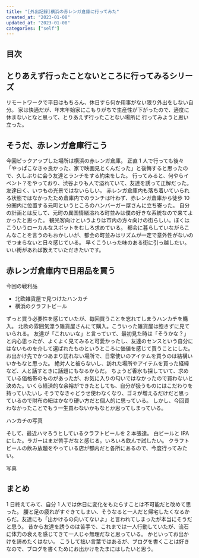 ```yaml
---
title: "[外出記録]横浜の赤レンガ倉庫に行ってみた"
created_at: "2023-01-08"
updated_at: "2023-01-08"
categories: ["self"]
---
```


## 目次

## とりあえず行ったことないところに行ってみるシリーズ

リモートワークで平日はもちろん、休日すら何か用事がない限り外出をしない自分。
家は快適だが、年末年始家にこもりがちで生産性が下がったので、適度に休まないとなと思って、とりあえず行ったことない場所に
行ってみようと思い立った。

## そうだ、赤レンガ倉庫行こう

今回ピックアップした場所は横浜の赤レンガ倉庫。
正直 1 人で行っても後々「やっぱこなきゃ良かった、家で映画見とくんだった」と後悔すると思ったので、久しぶりに会う友達とランチをする約束をした。
行ってみると、何やらイベント？をやっており、渋谷よりも人で溢れていて、友達を誘って正解だった。
友達曰く、いつもの光景ではないらしい。
赤レンガ倉庫内も落ち着いていられる状態ではなかったため倉庫内でのランチは叶わず、赤レンガ倉庫から徒歩 10 分圏内に位置する元町というところのハンバーガー屋さんに立ち寄った。
自分の計画とは反して、元町の異国情緒溢れる町並みは僕の好きな系統なので来てよかったと思った。
観光客向けというよりは市内の方々向けの街らしい。ぼくはこういうローカルなスポットをむしろ求めている。
都会に暮らしていながらこんなことを言うのもおかしいが、都会の町並みはリズムが一定で意外性がないのでつまらないと日々感じている。
早くこういった味のある街に引っ越したい。
いい街があれば教えていただきたいです。

## 赤レンガ倉庫内で日用品を買う

今回の戦利品

- 北欧雑貨屋で見つけたハンカチ
- 横浜のクラフトビール

ずっと買う必要性を感じていたが、毎回買うことを忘れてしまうハンカチを購入。
北欧の雰囲気漂う雑貨屋さんにて購入。こういった雑貨屋は飽きずに見ていられる。
友達が「これいいな」と言っていて、最初見た時は「そうかな？」と内心思ったが、よくよく見てみると可愛かったし、友達のセンスという自分にはないものを介して選ばれたものというところに価値を感じて買うことにした。
お出かけ先でかつあまり訪れない場所で、日常使いのアイテムを買うのは結構いいかもなと思った。
絶対人と被らないし、訪れた場所やアイテムを買った経緯など、人と話すときに話題にもなるからだ。
ちょうど香水も探していて、求めている価格帯のものがあったが、お気に入りの匂いではなかったので買わないと決めた。いくら経済的な余裕ができたとしても、自分が扱うものにはこだわりを持っていたいし
そうでなきゃどうせ使わなくなり、ゴミが増えるだけだと思っているので財布の紐はかなり硬い方だと個人的に思っている。
しかし、今回買わなかったことでもう一生買わないかもなとか思ってしまっている。

ハンカチの写真

そして、最近ハマろうとしているクラフトビールを 2 本張達。
白ビールと IPA にした。ラガーはまだ苦手だなと感じる。いろいろ飲んで試したい。
クラフトビールの飲み放題をやっている店が都内だと各所にあるので、今度行ってみたい。

写真

## まとめ

1 日終えてみて、自分 1 人では休日に変化をもたらすことは不可能だと改めて思った。
腰と足の疲れがすぐきてしまい、そうなると一人だと帰宅したくなるからだ。友達にも「出かけるの向いてないよ」と言われてしまったが本当にそうだと思う。
昔から友達を誘うのは苦手で、これまでは一人行動していたが、流石に体力の衰えを感じてきて一人じゃ無理だなと思っている。
かといってお出かけを諦めたくはない。
こうして拙い言葉ではあるが、ブログを書くことは好きなので、ブログを書くためにお出かけをたまにはしたいと思う。
